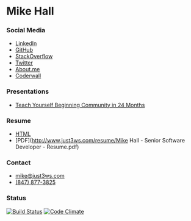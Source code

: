 # Mike Hall

### Social Media

- [LinkedIn](https://www.linkedin.com/in/just3ws)
- [GitHub](https://www.github.com/just3ws)
- [StackOverflow](https://stackoverflow.com/story/just3ws)
- [Twitter](https://www.twitter.com/just3ws)
- [About.me](https://about.me/just3ws)
- [Coderwall](https://coderwall.com/just3ws)

### Presentations

- [Teach Yourself Beginning Community in 24 Months](http://www.pechakucha.org/presentations/teach-yourself-beginning-community-in-24-months-2)

### Resume

- [HTML](http://www.just3ws.com/resume)
- [PDF](http://www.just3ws.com/resume/Mike Hall - Senior Software Developer - Resume.pdf)

### Contact

- [mike@just3ws.com](mailto:mike@just3ws.com)
- [(847) 877-3825](tel:+18478773825)

### Status

[![Build Status](https://travis-ci.org/just3ws/just3ws.github.io.svg?branch=master)](https://travis-ci.org/just3ws/just3ws.github.io)
[![Code Climate](https://codeclimate.com/github/just3ws/just3ws.github.io/badges/gpa.svg)](https://codeclimate.com/github/just3ws/just3ws.github.io)
